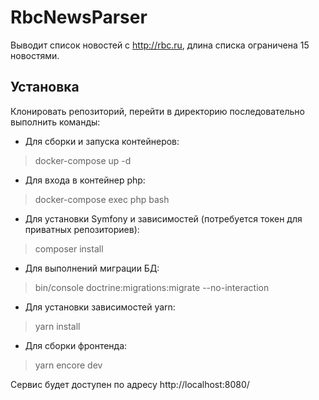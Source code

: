 # RbcNewsParser
Выводит список новостей с http://rbc.ru, длина спиcка ограничена 15 новостями.
## Установка
Клонировать репозиторий, перейти в директорию  последовательно выполнить команды:
- Для сборки и запуска контейнеров:
>docker-compose up -d
- Для входа в контейнер php:
>docker-compose exec php bash
- Для установки Symfony и зависимостей (потребуется токен для приватных репозиториев):
> composer install
- Для выполнений миграции БД:
>bin/console doctrine:migrations:migrate --no-interaction
- Для установки зависимостей yarn:
>yarn install
- Для сборки фронтенда:
>yarn encore dev

Сервис будет доступен по адресу http://localhost:8080/
